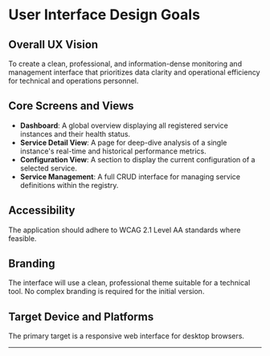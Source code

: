 # **User Interface Design Goals**

## **Overall UX Vision**
To create a clean, professional, and information-dense monitoring and management interface that prioritizes data clarity and operational efficiency for technical and operations personnel.

## **Core Screens and Views**
* **Dashboard**: A global overview displaying all registered service instances and their health status.
* **Service Detail View**: A page for deep-dive analysis of a single instance's real-time and historical performance metrics.
* **Configuration View**: A section to display the current configuration of a selected service.
* **Service Management**: A full CRUD interface for managing service definitions within the registry.

## **Accessibility**
The application should adhere to WCAG 2.1 Level AA standards where feasible.

## **Branding**
The interface will use a clean, professional theme suitable for a technical tool. No complex branding is required for the initial version.

## **Target Device and Platforms**
The primary target is a responsive web interface for desktop browsers.

---

